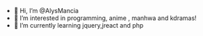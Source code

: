 - 👋 Hi, I’m @AlysMancia
- 👀 I’m interested in programming, anime , manhwa and kdramas!
- 🌱 I’m currently learning jquery,jreact and php

<!---
AlysMancia/AlysMancia is a ✨ special ✨ repository because its `README.md` (this file) appears on your GitHub profile.
You can click the Preview link to take a look at your changes.
--->
